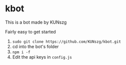 # kbot

This is a bot made by KUNszg

Fairly easy to get started

1. `sudo git clone https://github.com/KUNszg/kbot.git`
2. cd into the bot's folder
3. `npm i -f`
4. Edit the api keys in `config.js`
